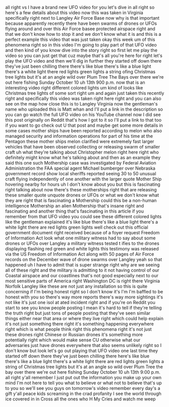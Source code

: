 all right vs I have a brand new UFO video for you let's dive in all right so here's a few details about this video now this was taken in Virginia specifically right next to Langley Air Force Base now why is that important because apparently recently there have been swarms of drones or UFOs flying around and over this Air Force basee protected airspace right and that we don't know how to stop it and we don't know what it is and this is a perfect example this video that was just taken okay this week um of this phenomena right so in this video I'm going to play part of that UFO video and then kind of you know dive into the story right so first let me play the video so you can just get that cuz maybe that's all you're here for right let's play the UFO video and then we'll dig in further they started off down there they've just been chilling there there's like blue there's like a blue light there's a white light there red lights green lights a string ofing Christmas tree lights but it's at an angle wild over Plum Tree The Bays over there we're out here fishing Sunday October 10 uh 13th 900 p.m. now that is an interesting video right different colored lights um kind of looks like Christmas tree lights of some sort right um and again just taken this recently right and specifically this video was taken right here right and you can also see on the map how close this is to Langley Virginia now the gentleman's name who uploaded this is Matt whan and I'll put a link in the description so you can go watch the full UFO video on his YouTube channel now I did see this post originally on Reddit that's how I got to it so I'll put a link to that too if you want to go check out U that post and maybe get some more details in some cases mother ships have been reported according to melon who also managed security and information operations for part of his time at the Pentagon these mother ships melon clarified were extremely fast larger vehicles that have been observed collecting or releasing swarm of smaller craft uh what they're talking about Christopher melon right here right who definitely might know what he's talking about and then as an example they said this one such Mothership case was investigated by Federal Aviation Administration the FAA special agent Michael bumberger over Nebraska government record show local sheriffs reported seeing 30 to 50 unusual craft flying independently of one another with the larger quote Mother Ship hovering nearby for hours uh I don't know about you but this is fascinating right talking about now there's these motherships right that are releasing these smaller quote unquote drones or UFOs or what we don't know what they are right that is fascinating a Mothership could this be a non-human intelligence Mothership an alien Mothership that's insane right and fascinating and another thing that's fascinating in this article if you remember from that UFO video you could see these different colored lights like the gentleman explained it's like blue there's like a blue light there's a white light there are red lights green lights well check out this official government document right received because of a foyer request Freedom of Information Act look what one military witness had to say about some drones or UFOs over Langley a military witness tested t ifies to the drones displaying flashing red green and white lights this testimony was released via the US Freedom of Information Act along with 50 pages of Air Force records on the December wave of drone swarms over Langley yeah so that happened uh I have to admit that is super strange right why are we seeing all of these right and the military is admitting to it not having control of our Coastal airspace and our coastlines that's not good especially next to our most sensitive parts of America right Washington DC is right there Virginia Norfolk Langley like these are not just any installation so this is quite concerning if I'm being honest right so I don't know it's I'm I'm baffled to be honest with you so there's way more reports there's way more sightings it's not like it's just one isol at ated incident right and if you're on Reddit you start to see you know people posting I mean it's hard to tell if they're telling the truth right but just tons of people posting that they've seen similar things either near that area or where they live right which could help explain it's not just something there right it's something happening everywhere right which is what people think right this phenomena right it's not just these drones right Chinese or Russian drones it's something more potentially right which would make sense CU otherwise what our adversaries just have drones everywhere that also seems unlikely right so I don't know but look let's go out playing that UFO video one last time they started off down there they've just been chilling there here's like blue there's like a blue light there's a white light there are red lights green lights a string of Christmas tree lights but it's at an angle so wild over Plum Tree the bay over there we're out here fishing Sunday October 10 uh 13th 9:00 p.m. all right y'all remember I just put out the information you make up your own mind I'm not here to tell you what to believe or what not to believe that's up to you so we'll see you guys on tomorrow's video remember every day's a gift y'all peace kids screaming in the crad profanity I see the world through ice covered in in Cross all the ones who H My Cries and watch me weep